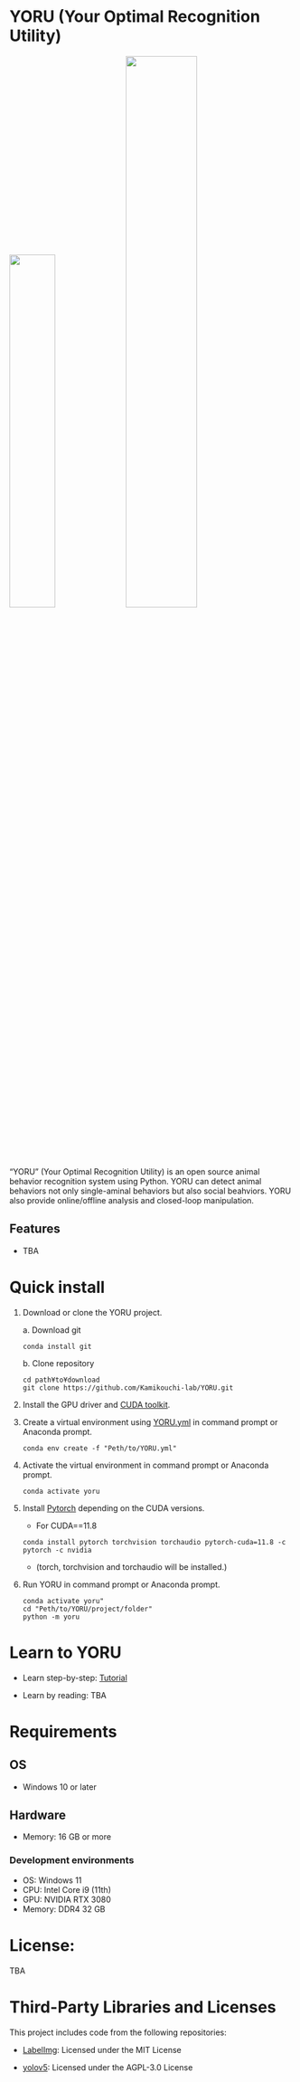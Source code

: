 # YORU (Your Optimal Recognition Utility)

<img src="logos/YORU_logo.png" width="40%">
<img src="docs/imgs/title_movie.gif" width="50%">

“YORU” (Your Optimal Recognition Utility) is an open source animal behavior recognition system using Python. YORU can detect animal behaviors not only single-aminal behaviors but also social beahviors. YORU also provide online/offline analysis and closed-loop manipulation.


## Features

- TBA


# Quick install
1. Download or clone the YORU project.

    a. Download git

    ```
    conda install git
    ```

    b. Clone repository

    ```
    cd path¥to¥download
    git clone https://github.com/Kamikouchi-lab/YORU.git 
    ```

2. Install the GPU driver and [CUDA toolkit](https://developer.nvidia.com/cuda-toolkit).

3. Create a virtual environment using [YORU.yml](YORU.yml) in command prompt or Anaconda prompt.
   
     ```
     conda env create -f "Peth/to/YORU.yml"
     ```

4. Activate the virtual environment in command prompt or Anaconda prompt.

     ```
     conda activate yoru
     ```
    
5. Install [Pytorch](https://pytorch.org) depending on the CUDA versions.

    - For CUDA==11.8

    ```
    conda install pytorch torchvision torchaudio pytorch-cuda=11.8 -c pytorch -c nvidia
    ```

    - (torch, torchvision and torchaudio will be installed.)

6. Run YORU in command prompt or Anaconda prompt.

    ```
    conda activate yoru"
    cd "Peth/to/YORU/project/folder"
    python -m yoru
    ```


# Learn to YORU
- Learn step-by-step: [Tutorial](docs/overview.md)

- Learn by reading: TBA

# Requirements

## OS
- Windows 10 or later

## Hardware
- Memory: 16 GB or more

### Development environments
- OS: Windows 11
- CPU: Intel Core i9 (11th)
- GPU: NVIDIA RTX 3080
- Memory: DDR4 32 GB

# License:

TBA

# Third-Party Libraries and Licenses

This project includes code from the following repositories:

- [LabelImg](https://github.com/HumanSignal/labelImg): Licensed under the MIT License

- [yolov5](https://github.com/ultralytics/yolov5): Licensed under the AGPL-3.0 License